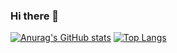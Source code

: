 ### Hi there 👋
[![Anurag's GitHub stats](https://github-readme-stats.vercel.app/api?username=youty-ys)](https://github.com/anuraghazra/github-readme-stats)
[![Top Langs](https://github-readme-stats.vercel.app/api/top-langs/?username=youty-ys)](https://github.com/anuraghazra/github-readme-stats)

<!--
**alchemyyouty/alchemyyouty** is a ✨ _special_ ✨ repository because its `README.md` (this file) appears on your GitHub profile.

Here are some ideas to get you started:

- 🔭 I’m currently working on ...
- 🌱 I’m currently learning ...
- 👯 I’m looking to collaborate on ...
- 🤔 I’m looking for help with ...
- 💬 Ask me about ...
- 📫 How to reach me: ...
- 😄 Pronouns: ...
- ⚡ Fun fact: ...
-->
